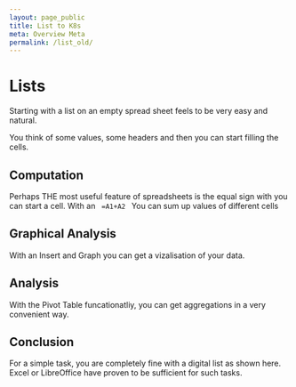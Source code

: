 ```yaml
---
layout: page_public
title: List to K8s
meta: Overview Meta
permalink: /list_old/
---
```


# Lists

Starting with a list on an empty spread sheet feels to be very easy and natural.

You think of some values, some headers and then you can start filling the cells.


## Computation

Perhaps THE most useful feature of spreadsheets is the equal sign with you can start a cell.
With an 
<code>
=A1+A2
</code>
You can sum up values of different cells


## Graphical Analysis

With an Insert and Graph you can get a vizalisation of your data.


## Analysis

With the Pivot Table funcationatliy, you can get aggregations in a very convenient way.



## Conclusion

For a simple task, you are completely fine with a digital list as shown here. 
Excel or LibreOffice have proven to be sufficient for such tasks.




























